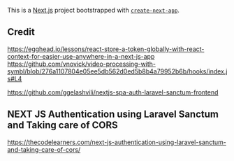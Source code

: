 

This is a [Next.js](https://nextjs.org/) project bootstrapped with [`create-next-app`](https://github.com/vercel/next.js/tree/canary/packages/create-next-app).

## Credit

https://egghead.io/lessons/react-store-a-token-globally-with-react-context-for-easier-use-anywhere-in-a-next-js-app
https://github.com/vnovick/video-processing-with-symbl/blob/276a1107804e05ee5db562d0ed5b8b4a79952b6b/hooks/index.js#L4

https://github.com/ggelashvili/nextjs-spa-auth-laravel-sanctum-frontend

## NEXT JS Authentication using Laravel Sanctum and Taking care of CORS
https://thecodelearners.com/next-js-authentication-using-laravel-sanctum-and-taking-care-of-cors/